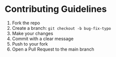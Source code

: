 # Contributing Guidelines

1. Fork the repo
2. Create a branch: `git checkout -b bug-fix-typo`
3. Make your changes
4. Commit with a clear message
5. Push to your fork
6. Open a Pull Request to the main branch
